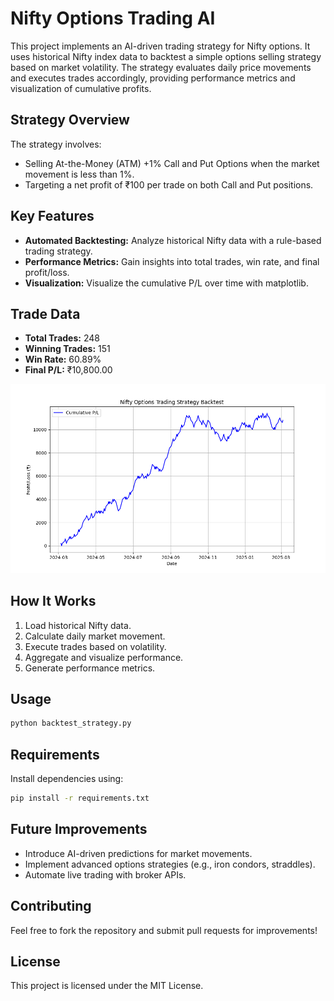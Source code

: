 # Nifty Options Trading AI

This project implements an AI-driven trading strategy for Nifty options. It uses historical Nifty index data to backtest a simple options selling strategy based on market volatility. The strategy evaluates daily price movements and executes trades accordingly, providing performance metrics and visualization of cumulative profits.

## Strategy Overview
The strategy involves:
- Selling At-the-Money (ATM) +1% Call and Put Options when the market movement is less than 1%.
- Targeting a net profit of ₹100 per trade on both Call and Put positions.

## Key Features
- **Automated Backtesting:** Analyze historical Nifty data with a rule-based trading strategy.
- **Performance Metrics:** Gain insights into total trades, win rate, and final profit/loss.
- **Visualization:** Visualize the cumulative P/L over time with matplotlib.

## Trade Data
- **Total Trades:** 248
- **Winning Trades:** 151
- **Win Rate:** 60.89%
- **Final P/L:** ₹10,800.00

![Cumulative P/L](data/cumulative_pnl.png)

## How It Works
1. Load historical Nifty data.
2. Calculate daily market movement.
3. Execute trades based on volatility.
4. Aggregate and visualize performance.
5. Generate performance metrics.

## Usage
```bash
python backtest_strategy.py
```

## Requirements
Install dependencies using:
```bash
pip install -r requirements.txt
```

## Future Improvements
- Introduce AI-driven predictions for market movements.
- Implement advanced options strategies (e.g., iron condors, straddles).
- Automate live trading with broker APIs.

## Contributing
Feel free to fork the repository and submit pull requests for improvements!

## License
This project is licensed under the MIT License.

